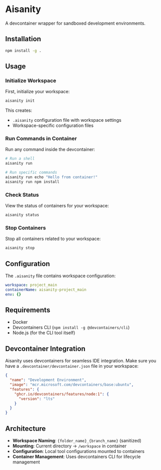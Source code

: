 # Aisanity

A devcontainer wrapper for sandboxed development environments.

## Installation

```bash
npm install -g .
```

## Usage

### Initialize Workspace

First, initialize your workspace:

```bash
aisanity init
```

This creates:
- `.aisanity` configuration file with workspace settings
- Workspace-specific configuration files

### Run Commands in Container

Run any command inside the devcontainer:

```bash
# Run a shell
aisanity run

# Run specific commands
aisanity run echo "Hello from container!"
aisanity run npm install
```

### Check Status

View the status of containers for your workspace:

```bash
aisanity status
```

### Stop Containers

Stop all containers related to your workspace:

```bash
aisanity stop
```

## Configuration

The `.aisanity` file contains workspace configuration:

```yaml
workspace: project_main
containerName: aisanity-project_main
env: {}
```

## Requirements

- Docker
- Devcontainers CLI (`npm install -g @devcontainers/cli`)
- Node.js (for the CLI tool itself)

## Devcontainer Integration

Aisanity uses devcontainers for seamless IDE integration. Make sure you have a `.devcontainer/devcontainer.json` file in your workspace:

```json
{
  "name": "Development Environment",
  "image": "mcr.microsoft.com/devcontainers/base:ubuntu",
  "features": {
    "ghcr.io/devcontainers/features/node:1": {
      "version": "lts"
    }
  }
}
```

## Architecture

- **Workspace Naming**: `{folder_name}_{branch_name}` (sanitized)
- **Mounting**: Current directory → `/workspace` in container
- **Configuration**: Local tool configurations mounted to containers
- **Container Management**: Uses devcontainers CLI for lifecycle management